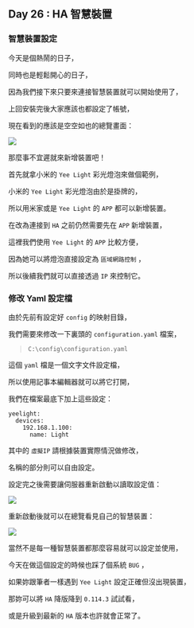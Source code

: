 ## Day 26 : HA 智慧裝置

### 智慧裝置設定

今天是個熱鬧的日子，

同時也是輕鬆開心的日子，

因為我們接下來只要來連接智慧裝置就可以開始使用了，

上回安裝完後大家應該也都設定了帳號，

現在看到的應該是空空如也的總覽畫面：

![](https://i.imgur.com/iC2OPhB.png)

那麼事不宜遲就來新增裝置吧！

首先就拿小米的 `Yee Light` 彩光燈泡來做個範例，

小米的 `Yee Light` 彩光燈泡由於是掛牌的，

所以用米家或是 `Yee Light` 的 `APP` 都可以新增裝置。

在改為連接到 `HA` 之前仍然需要先在 `APP` 新增裝置，

這裡我們使用 `Yee Light` 的 `APP` 比較方便，

因為她可以將燈泡直接設定為 `區域網路控制` ，

所以後續我們就可以直接透過 `IP` 來控制它。

### 修改 Yaml 設定檔

由於先前有設定好 `config` 的映射目錄，

我們需要來修改一下裏頭的 `configuration.yaml` 檔案，

> `C:\config\configuration.yaml`

這個 `yaml` 檔是一個文字文件設定檔，

所以使用記事本編輯器就可以將它打開，

我們在檔案最底下加上這些設定：

```yaml=
yeelight:
  devices:
    192.168.1.100:
      name: Light
```

其中的 `虛擬IP` 請根據裝置實際情況做修改，

名稱的部分則可以自由設定。

設定完之後需要讓伺服器重新啟動以讀取設定值：

![](https://i.imgur.com/1AeoW2e.png)

重新啟動後就可以在總覽看見自己的智慧裝置：

![](https://i.imgur.com/pOWo6PH.png)

當然不是每一種智慧裝置都那麼容易就可以設定並使用，

今天在做這個設定的時候也踩了個系統 `BUG` ，

如果妳跟筆者一樣遇到 `Yee Light` 設定正確但沒出現裝置，

那妳可以將 `HA` 降版降到 `0.114.3` 試試看，

或是升級到最新的 `HA` 版本也許就會正常了。